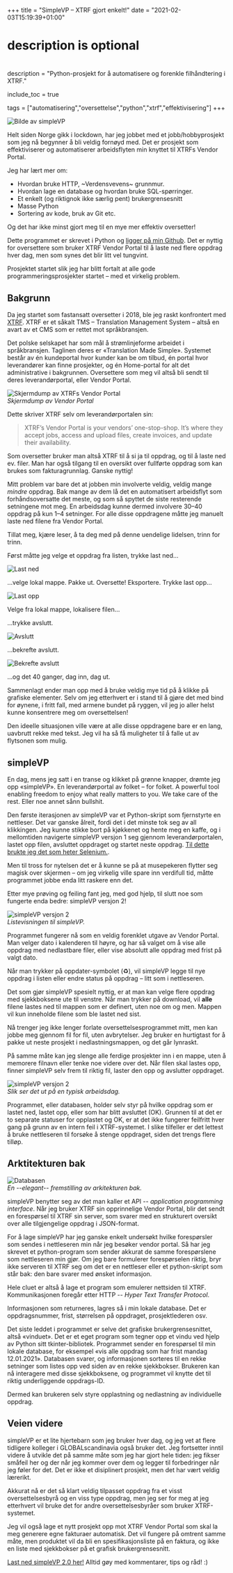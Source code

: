 +++
title = "SimpleVP – XTRF gjort enkelt!"
date = "2021-02-03T15:19:39+01:00"

#
# description is optional
#
description = "Python-prosjekt for å automatisere og forenkle filhåndtering i XTRF."

include_toc = true

tags = ["automatisering","oversettelse","python","xtrf","effektivisering"]
+++

![Bilde av simpleVP](/images/blogg/bloggpost_simplevp/intro.gif)

Helt siden Norge gikk i lockdown, har jeg jobbet med et jobb/hobbyprosjekt som jeg nå begynner å bli veldig fornøyd med. Det er prosjekt som effektiviserer og automatiserer arbeidsflyten min knyttet til XTRFs Vendor Portal.

Jeg har lært mer om:

* Hvordan bruke HTTP, \~Verdensvevens\~ grunnmur.
* Hvordan lage en database og hvordan bruke SQL-spørringer.
* Et enkelt (og riktignok ikke særlig pent) brukergrensesnitt
* Masse Python
* Sortering av kode, bruk av Git etc.

Og det har ikke minst gjort meg til en mye mer effektiv oversetter!

Dette programmet er skrevet i Python og [ligger på min Github](https://github.com/Oleham/simplevp). Det er nyttig for oversettere som bruker XTRF Vendor Portal til å laste ned flere oppdrag hver dag, men som synes det blir litt vel tungvint.

Prosjektet startet slik jeg har blitt fortalt at alle gode programmeringsprosjekter startet – med et virkelig problem.

## Bakgrunn

Da jeg startet som fastansatt oversetter i 2018, ble jeg raskt konfrontert med [XTRF](https://xtrf.eu). 
XTRF er et såkalt TMS – Translation Management System – altså en avart av et CMS som er rettet mot språkbransjen. 

Det polske selskapet har som mål å strømlinjeforme arbeidet i språkbransjen. Taglinen deres er «Translation Made Simple». Systemet består av én kundeportal hvor kunder kan be om tilbud, én portal hvor leverandører kan finne prosjekter, og én Home-portal for alt det administrative i bakgrunnen. 
Oversettere som meg vil altså bli sendt til deres leverandørportal, eller Vendor Portal.

![Skjermdump av XTRFs Vendor Portal](/images/blogg/bloggpost_simplevp/vendorportal.jpg)  
*Skjermdump av Vendor Portal*

Dette skriver XTRF selv om leverandørportalen sin:
> XTRF’s Vendor Portal is your vendors’ one-stop-shop.
It’s where they accept jobs, access and upload files,
create invoices, and update their availability.

Som oversetter bruker man altså XTRF til å si ja til oppdrag, og til å laste ned ev. filer. Man har også tilgang til en oversikt over fullførte oppdrag som kan brukes som fakturagrunnlag. Ganske nyttig!

Mitt problem var bare det at jobben min involverte veldig, veldig mange *mindre* oppdrag. 
Bak mange av dem lå det en automatisert arbeidsflyt som forhåndsoversatte det meste, og som så spyttet de siste resterende setningene mot meg. En arbeidsdag kunne dermed involvere 30–40 oppdrag på kun 1–4 setninger. For alle disse oppdragene måtte jeg manuelt laste ned filene fra Vendor Portal.

Tillat meg, kjære leser, å ta deg med på denne uendelige lidelsen, trinn for trinn. 

Først måtte jeg velge et oppdrag fra listen, trykke last ned…

![Last ned](/images/blogg/bloggpost_simplevp/xtrf_vendorportal_dl_button.JPG)

…velge lokal mappe. Pakke ut. Oversette! Eksportere. Trykke last opp…

![Last opp](/images/blogg/bloggpost_simplevp/xtrf_vendorportal_ul_button.jpg)

Velge fra lokal mappe, lokalisere filen…

…trykke avslutt.

![Avslutt](/images/blogg/bloggpost_simplevp/xtrf_finish_button.jpg)

…bekrefte avslutt.

![Bekrefte avslutt](/images/blogg/bloggpost_simplevp/xtrf_finish_button2.jpg)

…og det 40 ganger, dag inn, dag ut.

Sammenlagt ender man opp med å bruke veldig mye tid på å klikke på grafiske elementer. Selv om jeg etterhvert er i stand til å gjøre det med bind for øynene, i fritt fall, med armene bundet på ryggen, vil jeg jo aller helst kunne konsentrere meg om oversettelsen! 

Den ideelle situasjonen ville være at alle disse oppdragene bare er en lang, uavbrutt rekke med tekst.
Jeg vil ha så få muligheter til å falle ut av flytsonen som mulig.

## simpleVP

En dag, mens jeg satt i en transe og klikket på grønne knapper, drømte jeg opp «simpleVP». En leverandørportal av folket – for folket. A powerful tool enabling freedom to enjoy what really matters to you. We take care of the rest. Eller noe annet sånn bullshit.

Den første iterasjonen av simpleVP var et Python-skript som fjernstyrte en nettleser. Det var ganske ålreit, fordi det i det minste tok seg av all klikkingen. Jeg kunne stikke bort på kjøkkenet og hente meg en kaffe, og i mellomtiden navigerte simpleVP versjon 1 seg gjennom leverandørportalen, lastet opp filen, avsluttet oppdraget og startet neste oppdrag. [Til dette brukte jeg det som heter Selenium.](https://www.selenium.dev/).

Men til tross for nytelsen det er å kunne se på at musepekeren flytter seg magisk over skjermen – om jeg virkelig ville spare inn verdifull tid, måtte programmet jobbe enda litt raskere enn det.

Etter mye prøving og feiling fant jeg, med god hjelp, til slutt noe som fungerte enda bedre: simpleVP versjon 2!

![simpleVP versjon 2](/images/blogg/bloggpost_simplevp/simplevp_list_view.jpg)  
*Listevisningen til simpleVP.*

Programmet fungerer nå som en veldig forenklet utgave av Vendor Portal. Man velger dato i kalenderen til høyre, og har så valget om å vise alle oppdrag med nedlastbare filer, eller vise absolutt alle oppdrag med frist på valgt dato.

Når man trykker på oppdater-symbolet (♻️), vil simpleVP legge til nye oppdrag i listen eller endre status på oppdrag – litt som i nettleseren.

Det som gjør simpleVP spesielt nyttig, er at man kan velge flere oppdrag med sjekkboksene ute til venstre. Når man trykker på download, vil **alle** filene lastes ned til mappen som er definert, uten noe om og men. Mappen vil kun inneholde filene som ble lastet ned sist.

Nå trenger jeg ikke lenger forlate oversettelsesprogrammet mitt, men kan jobbe meg gjennom fil for fil, uten avbrytelser. Jeg bruker en hurtigtast for å pakke ut neste prosjekt i nedlastningsmappen, og det går lynraskt.

På samme måte kan jeg slenge alle ferdige prosjekter inn i en mappe, uten å memorere filnavn eller tenke noe videre over det. Når filen skal lastes opp, finner simpleVP selv frem til riktig fil, laster den opp og avslutter oppdraget.

![simpleVP versjon 2](/images/blogg/bloggpost_simplevp/simplevp_list_status.JPG)  
*Slik ser det ut på en typisk arbeidsdag.*

Programmet, eller databasen, holder selv styr på hvilke oppdrag som er lastet ned, lastet opp, eller som har blitt avsluttet (OK). Grunnen til at det er to separate statuser for opplastet og OK, er at det ikke fungerer feilfritt hver gang på grunn av en intern feil i XTRF-systemet. I slike tilfeller er det lettest å bruke nettleseren til forsøke å stenge oppdraget, siden det trengs flere tilløp.

## Arktitekturen bak

![Databasen](/images/blogg/bloggpost_simplevp/sVP_explanation.png)  
*En --elegant-- fremstilling av arkitekturen bak.*

simpleVP benytter seg av det man kaller et API -- *application programming interface*. Når jeg bruker XTRF sin opprinnelige Vendor Portal, blir det sendt en forespørsel til XTRF sin server, som svarer med en strukturert oversikt over alle tilgjengelige oppdrag i JSON-format.

For å lage simpleVP har jeg ganske enkelt undersøkt hvilke forespørsler som sendes i nettleseren min når jeg besøker vendor portal. Så har jeg skrevet et python-program som sender akkurat de samme forespørslene som nettleseren min gjør.
Om jeg bare formulerer forespørselen riktig, bryr ikke serveren til XTRF seg om det er en nettleser eller et python-skript som står bak: den bare svarer med ønsket informasjon.

Hele cluet er altså å lage et program som emulerer nettsiden til XTRF. Kommunikasjonen foregår etter HTTP -- *Hyper Text Transfer Protocol*. 

Informasjonen som returneres, lagres så i min lokale database. Det er oppdragsnummer, frist, størrelsen på oppdraget, prosjektlederen osv. 

Det siste leddet i programmet er selve det grafiske brukergrensesnittet, altså «vinduet». Det er et eget program som tegner opp et vindu ved hjelp av Python sitt tkinter-bibliotek. Programmet sender en forespørsel til min lokale database, for eksempel «vis alle oppdrag som har frist mandag 12.01.2021». Databasen svarer, og informasjonen sorteres til en rekke setninger som listes opp ved siden av en rekke sjekkbokser. Brukeren kan nå interagere med disse sjekkboksene, og programmet vil knytte det til riktig underliggende oppdrags-ID.

Dermed kan brukeren selv styre opplastning og nedlastning av individuelle oppdrag.

## Veien videre

simpleVP er et lite hjertebarn som jeg bruker hver dag, og jeg vet at flere tidligere kolleger i GLOBALscandinavia også bruker det. Jeg fortsetter inntil videre å utvikle det på samme måte som jeg har gjort hele tiden: jeg fikser småfeil her og der når jeg kommer over dem og legger til forbedringer når jeg føler for det. Det er ikke et disiplinert prosjekt, men det har vært veldig lærerikt.

Akkurat nå er det så klart veldig tilpasset oppdrag fra et visst oversettelsesbyrå og en viss type oppdrag, men jeg ser for meg at jeg etterhvert vil bruke det for andre oversettelsesbyråer som bruker XTRF-systemet.

Jeg vil også lage et nytt prosjekt opp mot XTRF Vendor Portal som skal la meg generere egne fakturaer automatisk. Det vil fungere på omtrent samme måte, men produktet vil da bli en spesifikasjonsliste på en faktura, og ikke en liste med sjekkbokser på et grafisk brukergrensesnitt.

[Last ned simpleVP 2.0 her!](https://github.com/Oleham/simplevp) Alltid gøy med kommentarer, tips og råd! :)
